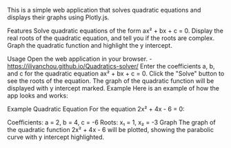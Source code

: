 This is a simple web application that solves quadratic equations and displays their graphs using Plotly.js.

Features
Solve quadratic equations of the form ax² + bx + c = 0.
Display the real roots of the quadratic equation, and tell you if the roots are complex.
Graph the quadratic function and highlight the y intercept.

Usage
Open the web application in your browser. - https://iliyanchou.github.io/Quadratics-solver/
Enter the coefficients a, b, and c for the quadratic equation ax² + bx + c = 0.
Click the "Solve" button to see the roots of the equation.
The graph of the quadratic function will be displayed with y intercept marked.
Example
Here is an example of how the app looks and works:


Example Quadratic Equation
For the equation 2x² + 4x - 6 = 0:

Coefficients: a = 2, b = 4, c = -6
Roots: x₁ = 1, x₂ = -3
Graph
The graph of the quadratic function 2x² + 4x - 6 will be plotted, showing the parabolic curve with y intercept highlighted.
